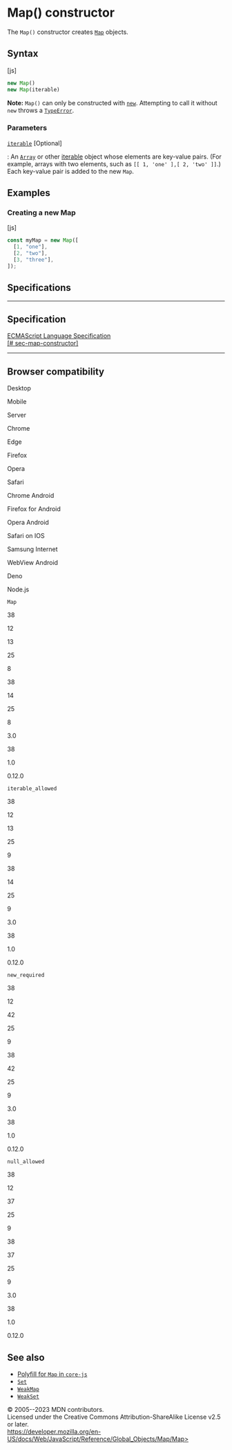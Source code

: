 Map() constructor
=================

 
The `Map()` constructor creates [`Map`](../map) objects.


 
Syntax
------

 
 
 
[js]


```js
new Map()
new Map(iterable)
```


 
**Note:** `Map()` can only be constructed with
[`new`](../../operators/new). Attempting to call it without `new` throws
a [`TypeError`](../typeerror).




 
### Parameters

 

[`iterable`](#iterable) [Optional]

:   An [`Array`](../array) or other
    [iterable](../../iteration_protocols) object whose elements are
    key-value pairs. (For example, arrays with two elements, such as
    `[[ 1, 'one' ],[ 2, 'two' ]]`.) Each key-value pair is added to the
    new `Map`.



 
Examples
--------


 
### Creating a new Map 

 
 
 
[js]


```js
const myMap = new Map([
  [1, "one"],
  [2, "two"],
  [3, "three"],
]);
```




Specifications
--------------

 
  -------------------------------------------------------------------------------------------------------------
  Specification
  -------------------------------------------------------------------------------------------------------------
  [ECMAScript Language Specification\
  [\#
  sec-map-constructor]](https://tc39.es/ecma262/multipage/keyed-collections.html#sec-map-constructor)

  -------------------------------------------------------------------------------------------------------------


Browser compatibility 
---------------------

 


Desktop

Mobile

Server

Chrome

Edge

Firefox

Opera

Safari

Chrome Android

Firefox for Android

Opera Android

Safari on IOS

Samsung Internet

WebView Android

Deno

Node.js

`Map`

38

12

13

25

8

38

14

25

8

3.0

38

1.0

0.12.0

`iterable_allowed`

38

12

13

25

9

38

14

25

9

3.0

38

1.0

0.12.0

`new_required`

38

12

42

25

9

38

42

25

9

3.0

38

1.0

0.12.0

`null_allowed`

38

12

37

25

9

38

37

25

9

3.0

38

1.0

0.12.0

 
See also 
--------

 
-   [Polyfill for `Map` in
    `core-js`](https://github.com/zloirock/core-js#map)
-   [`Set`](../set)
-   [`WeakMap`](../weakmap)
-   [`WeakSet`](../weakset)



 
© 2005--2023 MDN contributors.\
Licensed under the Creative Commons Attribution-ShareAlike License v2.5
or later.\
https://developer.mozilla.org/en-US/docs/Web/JavaScript/Reference/Global_Objects/Map/Map>

